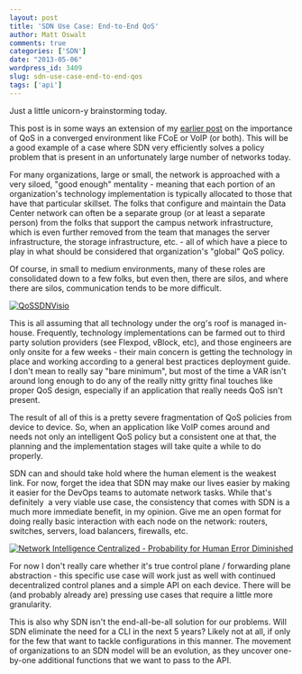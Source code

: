 ```yaml
---
layout: post
title: 'SDN Use Case: End-to-End QoS'
author: Matt Oswalt
comments: true
categories: ['SDN']
date: "2013-05-06"
wordpress_id: 3409
slug: sdn-use-case-end-to-end-qos
tags: ['api']
---
```



Just a little unicorn-y brainstorming today.

This post is in some ways an extension of my [earlier post](https://oswalt.dev/2013/04/the-importance-of-qos-in-a-converged-infrastructure/) on the importance of QoS in a converged environment like FCoE or VoIP (or both). This will be a good example of a case where SDN very efficiently solves a policy problem that is present in an unfortunately large number of networks today.

For many organizations, large or small, the network is approached with a very siloed, "good enough" mentality - meaning that each portion of an organization's technology implementation is typically allocated to those that have that particular skillset. The folks that configure and maintain the Data Center network can often be a separate group (or at least a separate person) from the folks that support the campus network infrastructure, which is even further removed from the team that manages the server infrastructure, the storage infrastructure, etc. - all of which have a piece to play in what should be considered that organization's "global" QoS policy.

Of course, in small to medium environments, many of these roles are consolidated down to a few folks, but even then, there are silos, and where there are silos, communication tends to be more difficult.

[![QoSSDNVisio](/assets/2013/04/QoSSDNVisio.png)](/assets/2013/04/QoSSDNVisio.png)

This is all assuming that all technology under the org's roof is managed in-house. Frequently, technology implementations can be farmed out to third party solution providers (see Flexpod, vBlock, etc), and those engineers are only onsite for a few weeks - their main concern is getting the technology in place and working according to a general best practices deployment guide. I don't mean to really say "bare minimum", but most of the time a VAR isn't around long enough to do any of the really nitty gritty final touches like proper QoS design, especially if an application that really needs QoS isn't present.

The result of all of this is a pretty severe fragmentation of QoS policies from device to device. So, when an application like VoIP comes around and needs not only an intelligent QoS policy but a consistent one at that, the planning and the implementation stages will take quite a while to do properly.

SDN can and should take hold where the human element is the weakest link. For now, forget the idea that SDN may make our lives easier by making it easier for the DevOps teams to automate network tasks. While that's definitely  a very viable use case, the consistency that comes with SDN is a much more immediate benefit, in my opinion. Give me an open format for doing really basic interaction with each node on the network: routers, switches, servers, load balancers, firewalls, etc.

[![Network Intelligence Centralized - Probability for Human Error Diminished](/assets/2013/04/QoSSDNVisio2.png)](/assets/2013/04/QoSSDNVisio2.png)

For now I don't really care whether it's true control plane / forwarding plane abstraction - this specific use case will work just as well with continued decentralized control planes and a simple API on each device. There will be (and probably already are) pressing use cases that require a little more granularity.

This is also why SDN isn't the end-all-be-all solution for our problems. Will SDN eliminate the need for a CLI in the next 5 years? Likely not at all, if only for the few that want to tackle configurations in this manner. The movement of organizations to an SDN model will be an evolution, as they uncover one-by-one additional functions that we want to pass to the API.
